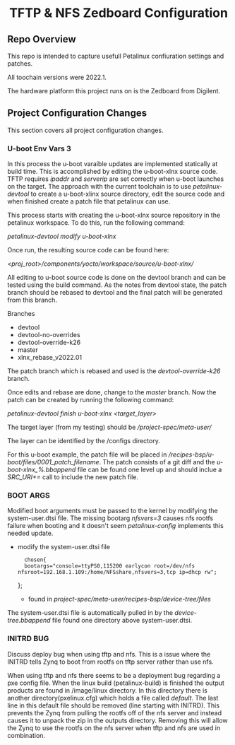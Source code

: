 <h1 align="center">TFTP & NFS Zedboard Configuration</h1>


<h2 align="left">Repo Overview</h2>

This repo is intended to capture usefull Petalinux confiuration settings and patches.

All toochain versions were 2022.1.

The hardware platform this project runs on is the Zedboard from Digilent.

<h2 align="left">Project Configuration Changes</h2>

This section covers all project configuration changes.


<h3 align="left"> U-boot Env Vars 3</h3>

In this process the u-boot varaible updates are implemented statically at build time. This is accomplished by editing the u-boot-xlnx source code. TFTP requires *ipaddr* and *serverip* are set correctly when u-boot launches on the target. The approach with the current toolchain is to use *petalinux-devtool* to create a u-boot-xlinx source directory, edit the source code and when finished create a patch file that petalinux can use.

This process starts with creating the u-boot-xlnx source repository in the petalinux workspace. To do this, run the following command:


*petalinux-devtool modify u-boot-xlnx*

Once run, the resulting source code can be found here:

*<proj_root\>/components/yocto/workspace/source/u-boot-xlnx/*

All editing to u-boot source code is done on the devtool branch and can be tested using the build command.  As the notes from devtool state, the patch branch should be rebased to devtool and the final patch will be generated from this branch.

Branches

* devtool
* devtool-no-overrides
* devtool-override-k26
* master
* xlnx_rebase_v2022.01

The patch branch which is rebased and used is the *devtool-override-k26* branch. 

Once edits and rebase are done, change to the *master* branch. Now the patch can be created by running the following command:

*petalinux-devtool finish u-boot-xlnx <target_layer\>*

The target layer (from my testing) should be */project-spec/meta-user/*

The layer can be identified by the /configs directory.

For this u-boot example, the patch file will be placed in */recipes-bsp/u-boot/files/0001_patch_filename*. The patch consists of a git diff and the *u-boot-xlnx_%.bbappend* file can be found one level up and should inclue a *SRC_URI+=* call to include the new patch file.






<h3 align="left">BOOT ARGS</h3>

Modified boot arguments must be passed to the kernel by modifying the system-user.dtsi file. The missing bootarg *nfsvers=3* causes nfs rootfs failure when booting and it doesn't seem *petalinux-config* implements this needed update.

* modify the system-user.dtsi file

    	chosen{
		bootargs="console=ttyPS0,115200 earlycon root=/dev/nfs nfsroot=192.168.1.109:/home/NFSshare,nfsvers=3,tcp ip=dhcp rw";
	};

    * found in *project-spec/meta-user/recipes-bsp/device-tree/files*

The system-user.dtsi file is automatically pulled in by the *device-tree.bbappend* file found one directory above system-user.dtsi.










<h3 align="left">INITRD BUG</h3>

Discuss deploy bug when using tftp and nfs.  This is a issue where the INITRD tells Zynq to boot from rootfs on tftp server rather than use nfs.

When using tftp and nfs there seems to be a deployment bug regarding a pxe config file.  When the linux build (petalinux-build) is finished the output products are found in /image/linux directory. In this directory there is another directory(pxelinux.cfg) which holds a file called *default*. The last line in this default file should be removed (line starting with INITRD). This prevents the Zynq from pulling the rootfs off of the nfs server and instead causes it to unpack the zip in the outputs directory. Removing this will allow the Zynq to use the rootfs on the nfs server when tftp and nfs are used in combination.

















